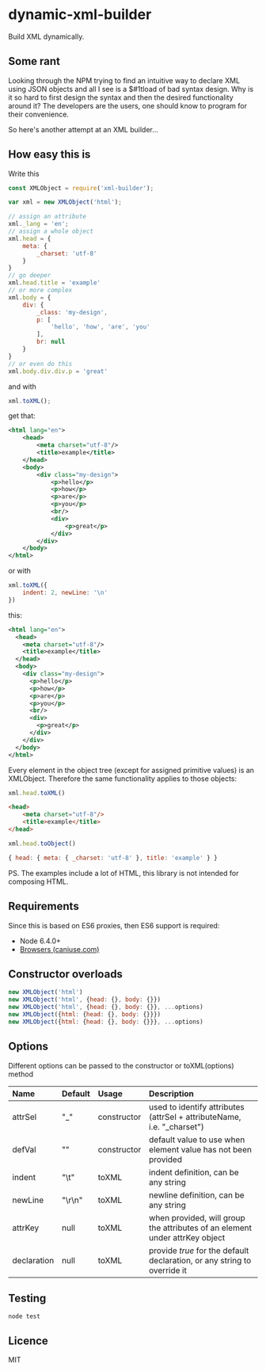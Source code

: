 dynamic-xml-builder
====

Build XML dynamically.

## Some rant

Looking through the NPM trying to find an intuitive way to declare XML using JSON objects and all I see is a $#1tload of bad syntax design. Why is it so hard to first design the syntax and then the desired functionality around it? The developers are the users, one should know to program for their convenience.

So here's another attempt at an XML builder...

## How easy this is
Write this
```js
const XMLObject = require('xml-builder');

var xml = new XMLObject('html');

// assign an attribute
xml._lang = 'en';
// assign a whole object
xml.head = {
    meta: {
        _charset: 'utf-8'
    }
}
// go deeper
xml.head.title = 'example'
// or more complex
xml.body = {
    div: {
        _class: 'my-design',
        p: [
            'hello', 'how', 'are', 'you'
        ],
        br: null
    }
}
// or even do this
xml.body.div.div.p = 'great'
```
and with
```js
xml.toXML();
```
get that:
```xml
<html lang="en">
	<head>
		<meta charset="utf-8"/>
		<title>example</title>
	</head>
	<body>
		<div class="my-design">
			<p>hello</p>
			<p>how</p>
			<p>are</p>
			<p>you</p>
			<br/>
			<div>
				<p>great</p>
			</div>
		</div>
	</body>
</html>
```
or with
```js
xml.toXML({
    indent: 2, newLine: '\n'
})
```
this:
```xml
<html lang="en">
  <head>
    <meta charset="utf-8"/>
    <title>example</title>
  </head>
  <body>
    <div class="my-design">
      <p>hello</p>
      <p>how</p>
      <p>are</p>
      <p>you</p>
      <br/>
      <div>
        <p>great</p>
      </div>
    </div>
  </body>
</html>
```

Every element in the object tree (except for assigned primitive values) is an XMLObject. Therefore the same functionality applies to those objects:
```js
xml.head.toXML()
```
```html
<head>
    <meta charset="utf-8"/>
    <title>example</title>
</head>
```
```js
xml.head.toObject()
```
```js
{ head: { meta: { _charset: 'utf-8' }, title: 'example' } }
```

PS. The examples include a lot of HTML, this library is not intended for composing HTML.

## Requirements

Since this is based on ES6 proxies, then ES6 support is required:

* Node 6.4.0+
* [Browsers (caniuse.com)](https://caniuse.com/#search=Proxy)

## Constructor overloads
```js
new XMLObject('html')
new XMLObject('html', {head: {}, body: {}})
new XMLObject('html', {head: {}, body: {}}, ...options)
new XMLObject({html: {head: {}, body: {}}})
new XMLObject({html: {head: {}, body: {}}}, ...options)
```

## Options

Different options can be passed to the constructor or toXML(options) method

Name|Default|Usage|Description
:--|:--|:--|:--
attrSel|"_"|constructor|used to identify attributes (attrSel + attributeName, i.e. "_charset")
defVal|""|constructor|default value to use when element value has not been provided
indent|"\t"|toXML|indent definition, can be any string
newLine|"\r\n"|toXML|newline definition, can be any string
attrKey|null|toXML|when provided, will group the attributes of an element under attrKey object
declaration|null|toXML|provide *true* for the default declaration, or any string to override it

## Testing
```
node test
```

## Licence

MIT

